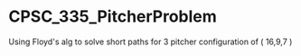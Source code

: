 # CPSC_335_PitcherProblem
Using Floyd's alg to solve short paths for 3 pitcher configuration of ( 16,9,7 )
